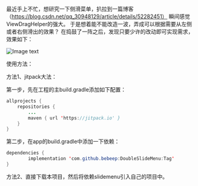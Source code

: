 最近手上不忙，想研究一下侧滑菜单，扒拉到一篇博客（https://blog.csdn.net/qq_30948129/article/details/52282451）
瞬间感觉ViewDragHelper的强大。
于是想着能不能改造一波，弄成可以根据需要从左侧或者右侧滑出的效果？
在捣鼓了一阵之后，发现只要少许的改动即可实现需求，效果如下：

![Image text](https://github.com/bebeep/DoubleSlideMenu/blob/master/screenshots/screenshots.gif)

使用方法：

方法1、jitpack大法：

第一步，先在工程的主build.gradle添加如下配置：

```Java
allprojects {
	repositories {
		...
		maven { url 'https://jitpack.io' }
	}
}
```      

第二步，在app的build.gradle中添加一下依赖：
```java
dependencies {
        implementation 'com.github.bebeep:DoubleSlideMenu:Tag'
}
```
      
方法2、直接下载本项目，然后将依赖slidemenu引入自己的项目中。
      
